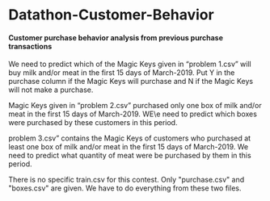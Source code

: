 # Datathon-Customer-Behavior

#### Customer purchase behavior analysis from previous purchase transactions 

We need to predict which of the Magic Keys given in “problem 1.csv” will buy milk and/or meat in the first 15 days of March-2019. Put Y in the purchase column if the Magic Keys will purchase and N if the Magic Keys will not make a purchase.

Magic Keys given in “problem 2.csv” purchased only one box of milk and/or meat in the first 15 days of March-2019. WE\e need to predict which boxes were purchased by these customers in this period.

problem 3.csv” contains the Magic Keys of customers who purchased at least one box of milk and/or meat in the first 15 days of March-2019. We need to predict what quantity of meat were be purchased by them in this period.

There is no specific train.csv for this contest. Only "purchase.csv" and "boxes.csv" are given. We have to do everything from these two files.
